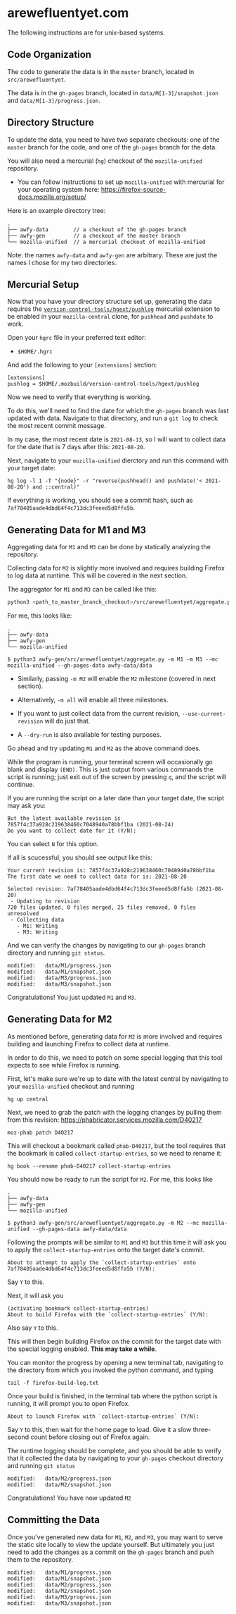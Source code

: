 # arewefluentyet.com

The following instructions are for unix-based systems.

## Code Organization

The code to generate the data is in the `master` branch, located in `src/arewefluentyet`.

The data is in the `gh-pages` branch, located in `data/M[1-3]/snapshot.json` and `data/M[1-3]/progress.json`.

## Directory Structure

To update the data, you need to have two separate checkouts: one of the `master` branch for the code, and one of the `gh-pages` branch for the data.

You will also need a mercurial (`hg`) checkout of the `mozilla-unified` repository.
 * You can follow instructions to set up `mozilla-unified` with mercurial for your operating system here:
https://firefox-source-docs.mozilla.org/setup/

Here is an example directory tree:

```
.
├── awfy-data        // a checkout of the gh-pages branch
├── awfy-gen         // a checkout of the master branch
└── mozilla-unified  // a mercurial checkout of mozilla-unified
```

Note: the names `awfy-data` and `awfy-gen` are arbitrary. These are just the names I chose for my two directories.

## Mercurial Setup

Now that you have your directory structure set up, generating the data requires the [`version-control-tools/hgext/pushlog`](https://hg.mozilla.org/hgcustom/version-control-tools/)
mercurial extension to be enabled in your `mozilla-central` clone, for
`pushhead` and `pushdate` to work.

Open your `hgrc` file in your preferred text editor:

 * `$HOME/.hgrc`

And add the following to your `[extensions]` section:

```
[extensions]
pushlog = $HOME/.mozbuild/version-control-tools/hgext/pushlog
```

Now we need to verify that everything is working.

To do this, we'll need to find the date for which the `gh-pages` branch was last updated with data. Navigate to that directory, and run a `git log` to check the most recent commit message.

In my case, the most recent date is `2021-08-13`, so I will want to collect data for the date that is 7 days after this: `2021-08-20`.

Next, navigate to your `mozilla-unified` dierctory and run this command with your target date:

```
hg log -l 1 -T "{node}" -r "reverse(pushhead() and pushdate('< 2021-08-20') and ::central)"
```

If everything is working, you should see a commit hash, such as `7af78405aade4dbd64f4c713dc3feeed5d8ffa5b`.

## Generating Data for M1 and M3

Aggregating data for `M1` and `M3` can be done by statically analyzing the repository.

Collecting data for `M2` is slightly more involved and requires building Firefox to log data at runtime. This will be covered in the next section.

The aggregator for `M1` and `M3` can be called like this:

```bash
python3 <path_to_master_branch_checkout>/src/arewefluentyet/aggregate.py -m M1 -m M3 --mc <path_to_mozilla_unified_checkout> --gh-pages-data <path_to_gh-pages_branch_checkout>/data
```

For me, this looks like:

```
.
├── awfy-data
├── awfy-gen
└── mozilla-unified

$ python3 awfy-gen/src/arewefluentyet/aggregate.py -m M1 -m M3 --mc mozilla-unified --gh-pages-data awfy-data/data
```

 * Similarly, passing `-m M2` will enable the `M2` milestone (covered in next section).

 * Alternatively, `-m all` will enable all three milestones.

 * If you want to just collect data from the current revision, `--use-current-revision` will do just that.

 * A `--dry-run` is also available for testing purposes.


Go ahead and try updating `M1` and `M2` as the above command does.

While the program is running, your terminal screen will occasionally go blank and display `(END)`. This is just output from various commands the script is running; just exit out of the screen by pressing `q`, and the script will continue.

If you are running the script on a later date than your target date, the script may ask you:

```
But the latest available revision is 7857f4c37a928c219638460c7048940a78bbf1ba (2021-08-24)
Do you want to collect date for it (Y/N):
```

You can select `N` for this option.

If all is scucessful, you should see output like this:

```
Your current revision is: 7857f4c37a928c219638460c7048940a78bbf1ba
The first date we need to collect data for is: 2021-08-20

Selected revision: 7af78405aade4dbd64f4c713dc3feeed5d8ffa5b (2021-08-20)
 - Updating to revision
720 files updated, 0 files merged, 25 files removed, 0 files unresolved
 - Collecting data
   - M1: Writing
   - M3: Writing
```

And we can verify the changes by navigating to our `gh-pages` branch directory and running `git status`.

```
modified:   data/M1/progress.json
modified:   data/M1/snapshot.json
modified:   data/M3/progress.json
modified:   data/M3/snapshot.json
```

Congratulations! You just updated `M1` and `M3`.

## Generating Data for M2

As mentioned before, generating data for `M2` is more involved and requires building and launching Firefox to collect data at runtime.

In order to do this, we need to patch on some special logging that this tool expects to see while Firefox is running.

First, let's make sure we're up to date with the latest central by navigating to your `mozilla-unified` checkout and running
```
hg up central
```

Next, we need to grab the patch with the logging changes by pulling them from this revision: https://phabricator.services.mozilla.com/D40217
```
moz-phab patch D40217
```

This will checkout a bookmark called `phab-D40217`, but the tool requires that the bookmark is called `collect-startup-entries`, so we need to rename it:
```
hg book --rename phab-D40217 collect-startup-entries
```

You should now be ready to run the script for `M2`. For me, this looks like
```
.
├── awfy-data
├── awfy-gen
└── mozilla-unified

$ python3 awfy-gen/src/arewefluentyet/aggregate.py -m M2 --mc mozilla-unified --gh-pages-data awfy-data/data
```

Following the prompts will be similar to `M1` and `M3` but this time it will ask you to apply the `collect-startup-entries` onto the target date's commit.

```
About to attempt to apply the `collect-startup-entries` onto 7af78405aade4dbd64f4c713dc3feeed5d8ffa5b (Y/N):
```

Say `Y` to this.

Next, it will ask you
```
(activating bookmark collect-startup-entries)
About to build Firefox with the `collect-startup-entries` (Y/N):
```

Also say `Y` to this.

This will then begin building Firefox on the commit for the target date with the special logging enabled. **This may take a while**.

You can monitor the progress by opening a new terminal tab, navigating to the directory from which you invoked the python command, and typing
```
tail -f firefox-build-log.txt
```

Once your build is finished, in the terminal tab where the python script is running, it will prompt you to open Firefox.
```
About to launch Firefox with `collect-startup-entries` (Y/N):
```

Say `Y` to this, then wait for the home page to load. Give it a slow three-second count before closing out of Firefox again.

The runtime logging should be complete, and you should be able to verify that it collected the data by navigating to your `gh-pages` checkout directory and running `git status`
```
modified:   data/M2/progress.json
modified:   data/M2/snapshot.json
```

Congratulations! You have now updated `M2`

## Committing the Data

Once you've generated new data for `M1`, `M2`, and `M3`, you may want to serve the static site locally to view the update yourself. But ultimately you just need to add the changes as a commit on the `gh-pages` branch and push them to the repository.
```
modified:   data/M1/progress.json
modified:   data/M1/snapshot.json
modified:   data/M2/progress.json
modified:   data/M2/snapshot.json
modified:   data/M3/progress.json
modified:   data/M3/snapshot.json
```